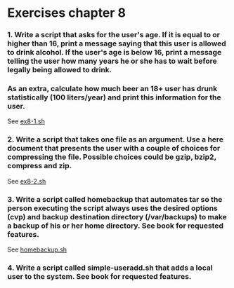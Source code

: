 # Exercises chapter 8
### 1. Write a script that asks for the user's age. If it is equal to or higher than 16, print a message saying that this user is allowed to drink alcohol. If the user's age is below 16, print a message telling the user how many years he or she has to wait before legally being allowed to drink.

### As an extra, calculate how much beer an 18+ user has drunk statistically (100 liters/year) and print this information for the user.
See [ex8-1.sh](/shell-scripts/ex8-1.sh)

### 2. Write a script that takes one file as an argument. Use a here document that presents the user with a couple of choices for compressing the file. Possible choices could be gzip, bzip2, compress and zip. 
See [ex8-2.sh](/shell-scripts/ex8-2.sh)

### 3. Write a script called homebackup that automates tar so the person executing the script always uses the desired options (cvp) and backup destination directory (/var/backups) to make a backup of his or her home directory. See book for requested features.
See [homebackup.sh](/shell-scripts/homebackup.sh)

### 4. Write a script called simple-useradd.sh that adds a local user to the system. See book for requested features.
